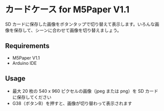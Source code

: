 # カードケース for M5Paper V1.1

SD カードに保存した画像をボタンタップで切り替えて表示します。いろんな画像を保存して、シーンに合わせて画像を切り替えましょう。


## Requirements

- M5Paper V1.1
- Arduino IDE


## Usage

- 最大 20 枚の 540 x 960 ピクセルの画像（jpeg または png）を SD カードに保存してください
- G38（ボタンB）を押すと、画像が切り替わって表示されます
